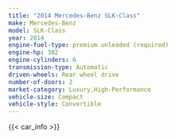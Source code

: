```yaml
---
title: "2014 Mercedes-Benz SLK-Class"
make: Mercedes-Benz
model: SLK-Class
year: 2014
engine-fuel-type: premium unleaded (required)
engine-hp: 302
engine-cylinders: 6
transmission-type: Automatic
driven-wheels: Rear wheel drive
number-of-doors: 2
market-category: Luxury,High-Performance
vehicle-size: Compact
vehicle-style: Convertible
---
```


{{< car_info >}}
